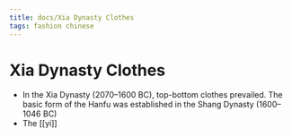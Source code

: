 ```yaml
---
title: docs/Xia Dynasty Clothes
tags: fashion chinese
---
```


# Xia Dynasty Clothes
- In the Xia Dynasty (2070–1600 BC), top-bottom clothes prevailed. The basic form of the Hanfu was established in the Shang Dynasty (1600–1046 BC)
- The [[yi]]
